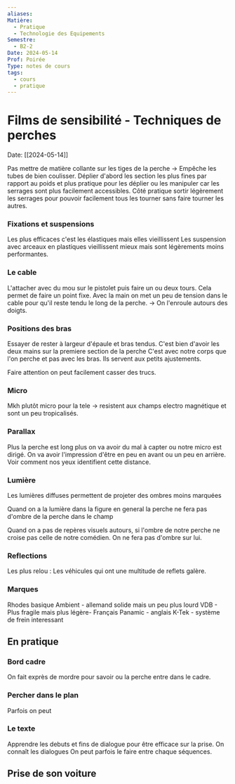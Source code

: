 ```yaml
---
aliases: 
Matière:
  - Pratique
  - Technologie des Equipements
Semestre:
  - B2-2
Date: 2024-05-14
Prof: Poirée
Type: notes de cours
tags:
  - cours
  - pratique
---
```

# Films de sensibilité - Techniques de perches
Date: [[2024-05-14]] 

Pas mettre de matière collante sur les tiges de la perche → Empêche les tubes de bien coulisser. 
Déplier d'abord les section les plus fines par rapport au poids et plus pratique pour les déplier ou les manipuler car les serrages sont plus facilement accessibles. 
Côté pratique sortir légèrement les serrages pour pouvoir facilement tous les tourner sans faire tourner les autres. 

### Fixations et suspensions 
Les plus efficaces c'est les élastiques mais elles vieillissent 
Les suspension avec arceaux en plastiques vieillissent mieux mais sont légèrements moins performantes. 

### Le cable 
L'attacher avec du mou sur le pistolet puis faire un ou deux tours. 
Cela permet de faire un point fixe. 
Avec la main on met un peu de tension dans le cable pour qu'il reste tendu le long de la perche. → On l'enroule autours des doigts. 

### Positions des bras 
Essayer de rester à largeur d'épaule et bras tendus.
C'est bien d'avoir les deux mains sur la premiere section de la perche 
C'est avec notre corps que l'on perche et pas avec les bras. 
Ils servent aux petits ajustements. 

Faire attention on peut facilement casser des trucs. 

### Micro 

Mkh plutôt micro pour la tele → resistent aux champs electro magnétique et sont un peu tropicalisés. 
### Parallax 
Plus la perche est long plus on va avoir du mal à capter ou notre micro est dirigé. On va avoir l'impression d'être en peu en avant ou un peu en arrière. Voir comment nos yeux identifient cette distance. 

### Lumière 
Les lumières diffuses permettent de projeter des ombres moins marquées 

Quand on a la lumière dans la figure en general la perche ne fera pas d'ombre de la perche dans le champ

Quand on a pas de repères visuels autours, si l'ombre de notre perche ne croise pas celle de notre comédien. On ne fera pas d'ombre sur lui. 

### Reflections 
Les plus relou : Les véhicules qui ont une multitude de reflets galère. 

### Marques 
Rhodes basique 
Ambient - allemand solide mais un peu plus lourd 
VDB - Plus fragile mais plus légère- Français 
Panamic - anglais 
K-Tek - système de frein interessant 
## En pratique 
### Bord cadre
On fait exprès de mordre pour savoir ou la perche entre dans le cadre. 

### Percher dans le plan 
Parfois on peut 
### Le texte 
Apprendre les debuts et fins de dialogue pour être efficace sur la prise. 
On connaît les dialogues
On peut parfois le faire entre chaque séquences. 

## Prise de son voiture

